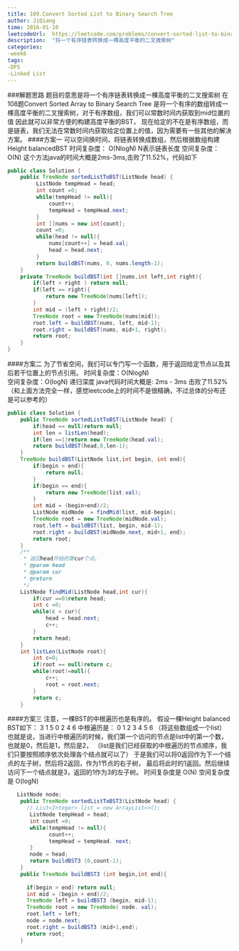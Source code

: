 ```yaml
---
title: 109.Convert Sorted List to Binary Search Tree
author: JiQiang
time: 2016-01-10
leetcodeUrl:  https://leetcode.com/problems/convert-sorted-list-to-binary-search-tree/
description:  "将一个有序链表转换成一棵高度平衡的二叉搜索树"
categories: 
-week6
tags: 
-DFS
-Linked List
---
```


###解题思路
    题目的意思是将一个有序链表转换成一棵高度平衡的二叉搜索树
    在108题Convert Sorted Array to Binary Search Tree
    是将一个有序的数组转成一棵高度平衡的二叉搜索树，对于有序数组，我们可以常数时间内获取到mid位置的值
    因此就可以非常方便的构建高度平衡的BST，
    现在给定的不在是有序数组，而是链表，我们无法在常数时间内获取给定位置上的值，因为需要有一些其他的解决方案。
####方案一
    可以空间换时间，将链表转换成数组，然后根据数组构建Height balancedBST
    时间复杂度： O(NlogN) N表示链表长度
    空间复杂度： O(N)
    这个方法java的时间大概是2ms-3ms,击败了11.52%，代码如下
```java
public class Solution {
    public TreeNode sortedListToBST(ListNode head) {
    	 ListNode tempHead = head;
    	 int count =0;
    	 while(tempHead != null){
    		 count++;
    		 tempHead = tempHead.next;
    	 }
    	 int []nums = new int[count];
    	 count =0;
    	 while(head != null){
    		 nums[count++] = head.val;
    		 head = head.next;
    	 }
    	 return buildBST(nums, 0, nums.length-1);  
    }
	private TreeNode buildBST(int []nums,int left,int right){
		if(left > right ) return null;
		if(left == right){
			return new TreeNode(nums[left]);
		}
		int mid = (left + right)/2;
		TreeNode root = new TreeNode(nums[mid]);
		root.left = buildBST(nums, left, mid-1);
		root.right = buildBST(nums, mid+1, right);
		return root;
	}
} 
```
####方案二
    为了节省空间，我们可以专门写一个函数，用于返回给定节点以及其后若干位置上的节点引用。
    时间复杂度：O(NlogN)  
    空间复杂度：O(logN) 递归深度
    java代码时间大概是: 2ms - 3ms 击败了11.52%
    （和上面方法完全一样，感觉leetcode上的时间不是很精确，不过总体的分布还是可以参考的）
```java
public class Solution {
	public TreeNode sortedListToBST(ListNode head) {
		if(head == null)return null;
		int len = listLen(head);
		if(len ==1)return new TreeNode(head.val);
		return buildBST(head,0,len-1);
	}
	TreeNode buildBST(ListNode list,int begin, int end){
		if(begin > end){
			return null;
		}
		if(begin == end){
			return new TreeNode(list.val);
		}
		int mid = (begin+end)/2;
		ListNode midNode  = findMid(list, mid-begin);
		TreeNode root = new TreeNode(midNode.val);
		root.left = buildBST(list, begin, mid-1);
		root.right = buildBST(midNode.next, mid+1, end);
		return root;
	}
	/**
	 * 返回head开始的第cur个点。
	 * @param head
	 * @param cur
	 * @return
	 */
	ListNode findMid(ListNode head,int cur){
		if(cur ==0)return head;
		int c =0;
		while(c < cur){
			head = head.next;
			c++;
		}
		return head;
	}
	int listLen(ListNode root){
		int c=0;
		if(root == null)return c;
		while(root!=null){
			c++;
			root = root.next;
		}
		return c;
	}
```
####方案三
    注意，一棵BST的中根遍历也是有序的。
    假设一棵Height balanced BST如下：
         3
      1     5
    0   2  4  6
    中根遍历是： 0 1 2 3 4 5 6 （将这些数组成一个list）
    也就是说，当进行中根遍历的时候，我们第一个访问的节点是list中的第一个数，也就是0，然后是1，然后是2，
    （list是我们已经获取的中根遍历的节点顺序，我们只要按照顺序依次处理各个结点就可以了）
    于是我们可以将0返回作为下一个结点的左子树，然后将2返回，作为1节点的右子树，
    最后将此时的1返回。然后继续访问下一个结点就是3，返回的1作为3的左子树。
    时间复杂度是 O(N)
    空间复杂度是 O(logN)
```java
   ListNode node;
    public TreeNode sortedListToBST3(ListNode head) {
      // List<Integer> list = new ArrayList<>();
       ListNode tempHead = head;
       int count =0;
       while(tempHead != null){
             count++;
             tempHead = tempHead. next;
       }
       node = head;
       return buildBST3 (0,count-1);
    }
    public TreeNode buildBST3 (int begin,int end){
      
      if(begin > end) return null;
      int mid = (begin + end)/2;
      TreeNode left = buildBST3 (begin, mid-1);
      TreeNode root = new TreeNode( node. val);
      root.left = left;
      node = node.next;
      root.right = buildBST3 (mid+1,end);
      return root;
    }
````
    
    






